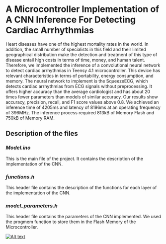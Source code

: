 # A Microcontroller Implementation of A CNN Inference For Detecting Cardiac Arrhythmias

Heart diseases have one of the highest mortality rates in the world. In addition, the small number of specialists in this field and their limited geographical distribution make the detection and treatment of this type of disease entail high costs in terms of time, money, and human talent. Therefore, we implemented the inference of a convolutional neural network to detect cardiac arrhythmias in Teensy 4.1 microcontroller. This device has relevant characteristics in terms of portability, energy consumption, and memory. The neural network to implement is the SqueezeECG, which detects cardiac arrhythmias from ECG signals without preprocessing. It offers higher accuracy than the average cardiologist and has about 20 times fewer parameters than models of similar accuracy. Our results show accuracy, precision, recall, and F1 score values above 0.8. We achieved an inference time of 4205ms and latency of 8196ms at an operating frequency of 396MHz. The inference process required  813kB of Memory Flash and 750kB of Memory RAM.

## **Description of the files**
### *Model.ino*
This is the main file of the project. It contains the description of the implementation of the CNN.
### *functions.h*
This header file contains the description of the functions for each layer of the implementation of the CNN. 
### *model_parameters.h*
This header file contains the parameters of the CNN implemented. We used the progmem function to store them in the Flash Memory of the Microcontroller.

[![Alt text](https://img.youtube.com/vi/C8KOdEeG2JY/0.jpg)](https://www.youtube.com/watch?v=3RFAX3CbSGA)

